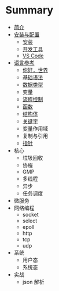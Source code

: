 # Summary

* [简介](README.md)
* [安装与配置](install-setup/README.md)
    * [安装](install-setup/install.md)
    * [开发工具](install-setup/editor.md)
    * [VS Code](install-setup/vscode.md)
* [语言参考](language/README.md)
    * [你好，世界](language/helloWorld.md)
    * [基础语法](language/basic.md)
    * [数据类型](language/dataType.md)
    * 变量
    * [流程控制](language/processControl.md)
    * [函数](language/function.md)
    * [结构体](language/struct.md)
    * [关键字](language/keyword.md)
    * 变量作用域
    * 复制与引用
    * [指针](language/uintptr.md)
* 核心
    * 垃圾回收
    * 协程
    * GMP
    * 多线程
    * 异步
    * 任务调度
* 微服务
* 网络编程
    * socket
    * select
    * epoll
    * http
    * tcp
    * udp
* 系统
    * 用户态
    * 系统态
* 实战
    * json 解析